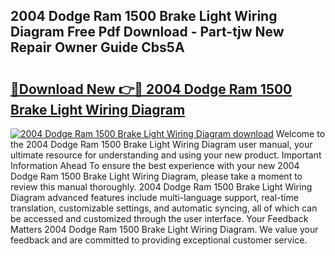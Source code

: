 ## 2004 Dodge Ram 1500 Brake Light Wiring Diagram Free Pdf Download - Part-tjw New Repair Owner Guide Cbs5A

# <h2><a href="http://dfsgkcn.blite.top/?on=2004+Dodge+Ram+1500+Brake+Light+Wiring+Diagram">🔗Download New 👉🔴 2004 Dodge Ram 1500 Brake Light Wiring Diagram</a></h2>

[![2004 Dodge Ram 1500 Brake Light Wiring Diagram download](https://i.imgur.com/lujVjoI.png)](http://dfsgkcn.blite.top/?on=2004+Dodge+Ram+1500+Brake+Light+Wiring+Diagram)
Welcome to the 2004 Dodge Ram 1500 Brake Light Wiring Diagram user manual, your ultimate resource for understanding and using your new product. Important Information Ahead To ensure the best experience with your new 2004 Dodge Ram 1500 Brake Light Wiring Diagram, please take a moment to review this manual thoroughly. 2004 Dodge Ram 1500 Brake Light Wiring Diagram advanced features include multi-language support, real-time translation, customizable settings, and automatic syncing, all of which can be accessed and customized through the user interface. Your Feedback Matters 2004 Dodge Ram 1500 Brake Light Wiring Diagram. We value your feedback and are committed to providing exceptional customer service.

